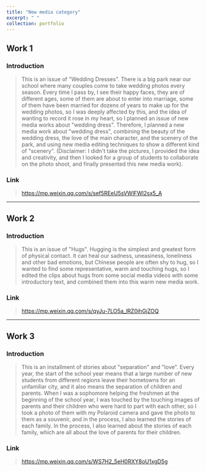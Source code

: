 ```yaml
---
title: "New media category"
excerpt: " "
collection: portfolio
---
```


## Work 1

### Introduction
> This is an issue of "Wedding Dresses".
There is a big park near our school where many couples come to take wedding photos every season. Every time I pass by, I see their happy faces, they are of different ages, some of them are about to enter into marriage, some of them have been married for dozens of years to make up for the wedding photos, so I was deeply affected by this, and the idea of wanting to record it rose in my heart, so I planned an issue of new media works about "wedding dress". Therefore, I planned a new media work about "wedding dress", combining the beauty of the wedding dress, the love of the main character, and the scenery of the park, and using new media editing techniques to show a different kind of "scenery". 
(Disclaimer: I didn't take the pictures, I provided the idea and creativity, and then I looked for a group of students to collaborate on the photo shoot, and finally presented this new media work).

### Link
> https://mp.weixin.qq.com/s/sef5REeU5sVWlFWl2sx5_A

****

## Work 2

### Introduction
> This is an issue of "Hugs".
Hugging is the simplest and greatest form of physical contact. It can heal our sadness, uneasiness, loneliness and other bad emotions, but Chinese people are often shy to hug, so I wanted to find some representative, warm and touching hugs, so I edited the clips about hugs from some social media videos with some introductory text, and combined them into this warm new media work.

### Link
> https://mp.weixin.qq.com/s/qyJu-7LO5a_lRZ0ihGjZOQ

****

## Work 3

### Introduction
> This is an installment of stories about "separation" and "love".
Every year, the start of the school year means that a large number of new students from different regions leave their hometowns for an unfamiliar city, and it also means the separation of children and parents. When I was a sophomore helping the freshmen at the beginning of the school year, I was touched by the touching images of parents and their children who were hard to part with each other, so I took a photo of them with my Polaroid camera and gave the photo to them as a souvenir, and in the process, I also learned the stories of each family. In the process, I also learned about the stories of each family, which are all about the love of parents for their children.

### Link
> https://mp.weixin.qq.com/s/WS7H2_5eH0RXY8oU1xgD5g

